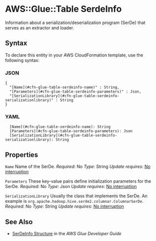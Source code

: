 # AWS::Glue::Table SerdeInfo<a name="aws-properties-glue-table-serdeinfo"></a>

Information about a serialization/deserialization program \(SerDe\) that serves as an extractor and loader\.

## Syntax<a name="aws-properties-glue-table-serdeinfo-syntax"></a>

To declare this entity in your AWS CloudFormation template, use the following syntax:

### JSON<a name="aws-properties-glue-table-serdeinfo-syntax.json"></a>

```
{
  "[Name](#cfn-glue-table-serdeinfo-name)" : String,
  "[Parameters](#cfn-glue-table-serdeinfo-parameters)" : Json,
  "[SerializationLibrary](#cfn-glue-table-serdeinfo-serializationlibrary)" : String
}
```

### YAML<a name="aws-properties-glue-table-serdeinfo-syntax.yaml"></a>

```
  [Name](#cfn-glue-table-serdeinfo-name): String
  [Parameters](#cfn-glue-table-serdeinfo-parameters): Json
  [SerializationLibrary](#cfn-glue-table-serdeinfo-serializationlibrary): String
```

## Properties<a name="aws-properties-glue-table-serdeinfo-properties"></a>

`Name`  <a name="cfn-glue-table-serdeinfo-name"></a>
Name of the SerDe\.
*Required*: No
*Type*: String
*Update requires*: [No interruption](https://docs.aws.amazon.com/AWSCloudFormation/latest/UserGuide/using-cfn-updating-stacks-update-behaviors.html#update-no-interrupt)

`Parameters`  <a name="cfn-glue-table-serdeinfo-parameters"></a>
These key\-value pairs define initialization parameters for the SerDe\.
*Required*: No
*Type*: Json
*Update requires*: [No interruption](https://docs.aws.amazon.com/AWSCloudFormation/latest/UserGuide/using-cfn-updating-stacks-update-behaviors.html#update-no-interrupt)

`SerializationLibrary`  <a name="cfn-glue-table-serdeinfo-serializationlibrary"></a>
Usually the class that implements the SerDe\. An example is `org.apache.hadoop.hive.serde2.columnar.ColumnarSerDe`\.
*Required*: No
*Type*: String
*Update requires*: [No interruption](https://docs.aws.amazon.com/AWSCloudFormation/latest/UserGuide/using-cfn-updating-stacks-update-behaviors.html#update-no-interrupt)

## See Also<a name="aws-properties-glue-table-serdeinfo--seealso"></a>
+  [SerDeInfo Structure](https://docs.aws.amazon.com/glue/latest/dg/aws-glue-api-catalog-tables.html#aws-glue-api-catalog-tables-SerDeInfo) in the *AWS Glue Developer Guide*
